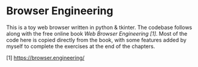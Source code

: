 # Browser Engineering

This is a toy web browser written in python & tkinter. The codebase follows along with the free online book *Web Browser Engineering [1]*. Most of the code here is copied directly from the book, with some features added by myself to complete the exercises at the end of the chapters.

[1] https://browser.engineering/